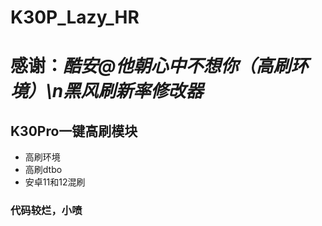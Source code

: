# K30P_Lazy_HR
# 感谢：***酷安@他朝心中不想你（高刷环境）\n黑风刷新率修改器***
## K30Pro一键高刷模块
+ 高刷环境
+ 高刷dtbo
+ 安卓11和12混刷
### 代码较烂，小喷
